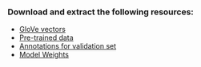 
### Download and extract the following resources:

-   [GloVe vectors](http://nlp.stanford.edu/data/glove.6B.zip)
-   [Pre-trained data](https://filebox.ece.vt.edu/~jiasenlu/codeRelease/vqaRelease/train_only/data_train_val.zip)
-   [Annotations for validation set](http://visualqa.org/data/mscoco/vqa/Annotations_Val_mscoco.zip)
-   [Model Weights](https://drive.google.com/file/d/0B3b69xdtpDT8Z2dpYzdLTE5ETVU/view?usp=sharing)
